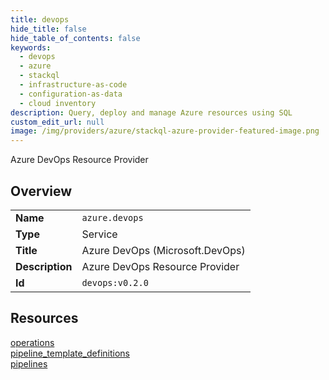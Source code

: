 ```yaml
---
title: devops
hide_title: false
hide_table_of_contents: false
keywords:
  - devops
  - azure
  - stackql
  - infrastructure-as-code
  - configuration-as-data
  - cloud inventory
description: Query, deploy and manage Azure resources using SQL
custom_edit_url: null
image: /img/providers/azure/stackql-azure-provider-featured-image.png
---
```

Azure DevOps Resource Provider  
    

## Overview
<table><tbody>
<tr><td><b>Name</b></td><td><code>azure.devops</code></td></tr>
<tr><td><b>Type</b></td><td>Service</td></tr>
<tr><td><b>Title</b></td><td>Azure DevOps (Microsoft.DevOps)</td></tr>
<tr><td><b>Description</b></td><td>Azure DevOps Resource Provider</td></tr>
<tr><td><b>Id</b></td><td><code>devops:v0.2.0</code></td></tr>
</tbody></table>

## Resources
<div class="row">
<div class="providerDocColumn">
<a href="/providers/azure/devops/operations/">operations</a><br />
<a href="/providers/azure/devops/pipeline_template_definitions/">pipeline_template_definitions</a><br />
</div>
<div class="providerDocColumn">
<a href="/providers/azure/devops/pipelines/">pipelines</a><br />
</div>
</div>
